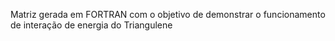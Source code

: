 Matriz gerada em FORTRAN com o objetivo de demonstrar o funcionamento de interação de energia do Triangulene